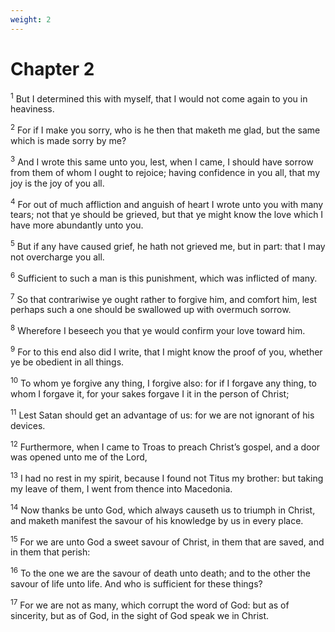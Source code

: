 ```yaml
---
weight: 2
---
```


# Chapter 2

<sup>1</sup> But I determined this with myself, that I would not come again to you in heaviness. 

<sup>2</sup> For if I make you sorry, who is he then that maketh me glad, but the same which is made sorry by me? 

<sup>3</sup> And I wrote this same unto you, lest, when I came, I should have sorrow from them of whom I ought to rejoice; having confidence in you all, that my joy is the joy of you all. 

<sup>4</sup> For out of much affliction and anguish of heart I wrote unto you with many tears; not that ye should be grieved, but that ye might know the love which I have more abundantly unto you. 

<sup>5</sup> But if any have caused grief, he hath not grieved me, but in part: that I may not overcharge you all. 

<sup>6</sup> Sufficient to such a man is this punishment, which was inflicted of many. 

<sup>7</sup> So that contrariwise ye ought rather to forgive him, and comfort him, lest perhaps such a one should be swallowed up with overmuch sorrow. 

<sup>8</sup> Wherefore I beseech you that ye would confirm your love toward him. 

<sup>9</sup> For to this end also did I write, that I might know the proof of you, whether ye be obedient in all things. 

<sup>10</sup> To whom ye forgive any thing, I forgive also: for if I forgave any thing, to whom I forgave it, for your sakes forgave I it in the person of Christ; 

<sup>11</sup> Lest Satan should get an advantage of us: for we are not ignorant of his devices. 

<sup>12</sup> Furthermore, when I came to Troas to preach Christ’s gospel, and a door was opened unto me of the Lord, 

<sup>13</sup> I had no rest in my spirit, because I found not Titus my brother: but taking my leave of them, I went from thence into Macedonia. 

<sup>14</sup> Now thanks be unto God, which always causeth us to triumph in Christ, and maketh manifest the savour of his knowledge by us in every place. 

<sup>15</sup> For we are unto God a sweet savour of Christ, in them that are saved, and in them that perish: 

<sup>16</sup> To the one we are the savour of death unto death; and to the other the savour of life unto life. And who is sufficient for these things? 

<sup>17</sup> For we are not as many, which corrupt the word of God: but as of sincerity, but as of God, in the sight of God speak we in Christ. 


